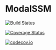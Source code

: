 # ModalSSM

[![Build Status](https://travis-ci.org/javiercara/ModalSSM.jl.svg?branch=master)](https://travis-ci.org/javiercara/ModalSSM.jl)

[![Coverage Status](https://coveralls.io/repos/javiercara/ModalSSM.jl/badge.svg?branch=master&service=github)](https://coveralls.io/github/javiercara/ModalSSM.jl?branch=master)

[![codecov.io](http://codecov.io/github/javiercara/ModalSSM.jl/coverage.svg?branch=master)](http://codecov.io/github/javiercara/ModalSSM.jl?branch=master)

